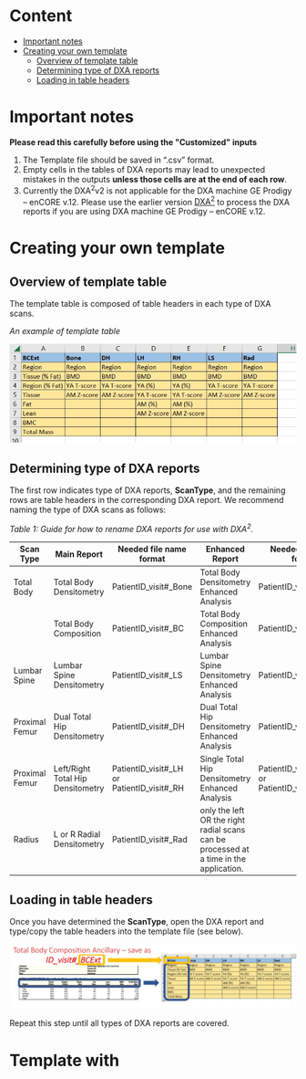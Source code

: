 

# Content
* [Important notes](#Important-notes)
* [Creating your own template](#Creating-your-own-template)
  * [Overview of template table](#Overview-of-template-table)
  * [Determining type of DXA reports](#Determining-type-of-DXA-reports)
  * [Loading in table headers](#Loading-in-table-headers)


# Important notes
**Please read this carefully before using the "Customized" inputs**
1. The Template file should be saved in “.csv” format.
2. Empty cells in the tables of DXA reports may lead to unexpected mistakes in the outputs **unless those cells are at the end of each row**.
3. Currently the DXA<sup>2</sup>v2 is not applicable for the DXA machine GE Prodigy – enCORE v.12. Please use the earlier version [DXA<sup>2</sup>](https://github.com/DXA-Data-Xtraction-Assistant/DXA-Data-Xtraction-Assistant/) to process the DXA reports if you are using DXA machine GE Prodigy – enCORE v.12.


# Creating your own template
## Overview of template table
The template table is composed of table headers in each type of DXA scans.

*An example of template table*

![Fig 1](https://github.com/CastleLi/DXAv2/blob/main/Template/Figs/Fig1.jpg) 

## Determining type of DXA reports
The first row indicates type of DXA reports, **ScanType**, and the remaining rows are table headers in the corresponding DXA report. We recommend naming the type of DXA scans as follows:

*Table 1: Guide for how to rename DXA reports for use with DXA<sup>2</sup>.*

| Scan Type	| Main Report	| Needed file name format	| Enhanced Report	| Needed file name format|
|---|---|---|---|---|
|Total Body	| Total Body Densitometry	| PatientID\_visit#\_Bone	| Total Body Densitometry Enhanced Analysis	| PatientID\_visit#\_BoneExt |
| |Total Body Composition	| PatientID\_visit#\_BC	| Total Body Composition Enhanced Analysis	| PatientID\_visit#\_BCExt |
| Lumbar Spine	| Lumbar Spine Densitometry	| PatientID\_visit#\_LS	| Lumbar Spine Densitometry Enhanced Analysis	| PatientID\_visit#\_LSExt |
| Proximal Femur	| Dual Total Hip Densitometry |	PatientID\_visit#\_DH	| Dual Total Hip Densitometry Enhanced Analysis	| PatientID\_visit#\_DHExt |
| Proximal Femur	| Left/Right Total Hip Densitometry |	PatientID\_visit#\_LH or PatientID\_visit#\_RH	| Single Total Hip Densitometry Enhanced Analysis	| PatientID\_visit#\_LHExt or PatientID\_visit#\_RHExt |
| Radius	| L or R Radial Densitometry	| PatientID\_visit#\_Rad	| only the left OR the right radial scans can be processed at a time in the application.| |

## Loading in table headers
Once you have determined the **ScanType**, open the DXA report and type/copy the table headers into the template file (see below). 

![Fig 2](https://github.com/CastleLi/DXAv2/blob/main/Template/Figs/Fig2.jpg) 

Repeat this step until all types of DXA reports are covered.

# Template with
